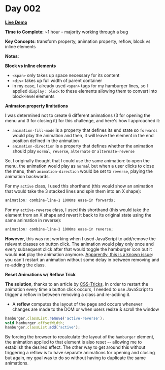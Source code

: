 # Day 002

**<a href="https://css100.aniqa.dev#day-002">Live Demo</a>**

**Time to Complete**: ~1 hour - majority working through a bug

**Key Concepts**: transform property, animation property, reflow, block vs inline elements

**Notes**:

**Block vs inline elements**

- `<span>` only takes up space necessary for its content
- `<div>` takes up full width of parent container
- in my case, I already used `<span>` tags for my hamburger lines, so I applied `display: block` to these elements allowing them to convert into block-level elements

**Animaton property limitations**

I was determined not to create 6 different animations (3 for opening the menu and 3 for closing it) for this challenge, and here's how I approached it:

- `animation-fill-mode` is a property that defines its end state so `forwards` would play the animation and then, it will leave the element in the end position defined in the animation
- `animation-direction` is a property that defines whether the animation should play `normal`, `reverse`, `alternate` or `alternate-reverse`

So, I originally thought that I could use the same animation: to open the menu, the animation would play as `normal` but when a user clicks to close the menu, then `animation-direction` would be set to `reverse`, playing the animation backwards.

For my `active` class, I used this shorthand (this would show an animation that would take the 3 stacked lines and spin them into an X shape):

```css
animation: combine-line-1 1000ms ease-in forwards;
```

For my `active-reverse` class, I used this shorthand (this would take the element from an X shape and revert it back to its original state using the same animation in reverse):

```css
animation: combine-line-1 1000ms ease-in reverse;
```

**However**, this was not working when I used JavaScript to add/remove the relevant classes on button click. The animation would play only once and every subsequent click after that would toggle the hamburger icon but it would **not** play the animation anymore. <a href="https://stackoverflow.com/questions/33347992/reuse-css-animation-in-reversed-direction-by-resetting-the-state">Apparently, this is a known issue</a>: you can't restart an animation without some delay in between removing and re-adding the class.

**Reset Animations w/ Reflow Trick**

**The solution**, thanks to an article by <a href="https://css-tricks.com/restart-css-animation">CSS-Tricks</a>. In order to restart the animation every time a button click occurs, I needed to use JavaScript to trigger a reflow in between removing a class and re-adding it.

- A **reflow** computes the layout of the page and occurs whenever changes are made to the DOM or when users resize & scroll the window

```js
hamburger.classList.remove('active-reverse');
void hamburger.offsetWidth;
hamburger.classList.add('active');
```

By forcing the browser to recalculate the layout of the `hamburger` element, the animation applied to that element is also reset -- allowing me to establish the desired effect. The other way to get around this without triggering a reflow is to have separate animations for opening and closing but again, my goal was to do so without having to duplicate the same animations.
